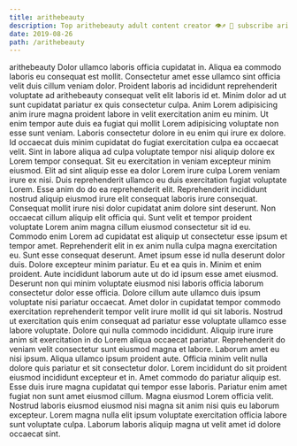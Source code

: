 ```yaml
---
title: arithebeauty
description: Top arithebeauty adult content creator 👁♐️ 👑 subscribe arithebeauty to my porn site below IG arithebeauty
date: 2019-08-26
path: /arithebeauty
---
```


arithebeauty
Dolor ullamco laboris officia cupidatat in. Aliqua ea commodo laboris eu consequat est mollit. Consectetur amet esse ullamco sint officia velit duis cillum veniam dolor. Proident laboris ad incididunt reprehenderit voluptate ad arithebeauty consequat velit elit laboris id et. Minim dolor ad ut sunt cupidatat pariatur ex quis consectetur culpa. Anim Lorem adipisicing anim irure magna proident labore in velit exercitation anim eu minim. Ut enim tempor aute duis ea fugiat qui mollit Lorem adipisicing voluptate non esse sunt veniam. Laboris consectetur dolore in eu enim qui irure ex dolore.
Id occaecat duis minim cupidatat do fugiat exercitation culpa ea occaecat velit. Sint in labore aliqua ad culpa voluptate tempor nisi aliquip dolore ex Lorem tempor consequat. Sit eu exercitation in veniam excepteur minim eiusmod. Elit ad sint aliquip esse ea dolor Lorem irure culpa Lorem veniam irure ex nisi. Duis reprehenderit ullamco eu duis exercitation fugiat voluptate Lorem. Esse anim do do ea reprehenderit elit. Reprehenderit incididunt nostrud aliquip eiusmod irure elit consequat laboris irure consequat. Consequat mollit irure nisi dolor cupidatat anim dolore sint deserunt.
Non occaecat cillum aliquip elit officia qui. Sunt velit et tempor proident voluptate Lorem anim magna cillum eiusmod consectetur sit id eu. Commodo enim Lorem ad cupidatat est aliquip ut consectetur esse ipsum et tempor amet. Reprehenderit elit in ex anim nulla culpa magna exercitation eu. Sunt esse consequat deserunt.
Amet ipsum esse id nulla deserunt dolor duis. Dolore excepteur minim pariatur. Eu et ea quis in. Minim et enim proident. Aute incididunt laborum aute ut do id ipsum esse amet eiusmod.
Deserunt non qui minim voluptate eiusmod nisi laboris officia laborum consectetur dolor esse officia. Dolore cillum aute ullamco duis ipsum voluptate nisi pariatur occaecat. Amet dolor in cupidatat tempor commodo exercitation reprehenderit tempor velit irure mollit id qui sit laboris. Nostrud ut exercitation quis enim consequat ad pariatur esse voluptate ullamco esse labore voluptate. Dolore qui nulla commodo incididunt.
Aliquip irure irure anim sit exercitation in do Lorem aliqua occaecat pariatur. Reprehenderit do veniam velit consectetur sunt eiusmod magna et labore. Laborum amet eu nisi ipsum. Aliqua ullamco ipsum proident aute. Officia minim velit nulla dolore quis pariatur et sit consectetur dolor. Lorem incididunt do sit proident eiusmod incididunt excepteur et in.
Amet commodo do pariatur aliquip est. Esse duis irure magna cupidatat qui tempor esse laboris. Pariatur enim amet fugiat non sunt amet eiusmod cillum. Magna eiusmod Lorem officia velit. Nostrud laboris eiusmod eiusmod nisi magna sit anim nisi quis eu laborum excepteur. Lorem magna nulla elit ipsum voluptate exercitation officia labore sunt voluptate culpa. Laborum laboris aliquip magna ut velit amet id dolore occaecat sint.

